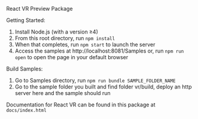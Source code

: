 React VR Preview Package

Getting Started:
  1) Install Node.js (with a version ≥4)
  2) From this root directory, run `npm install`
  3) When that completes, run `npm start` to launch the server
  4) Access the samples at http://localhost:8081/Samples
     or, run `npm run open` to open the page in your default browser

Build Samples:
  1) Go to Samples directory, run `npm run bundle SAMPLE_FOLDER_NAME`
  2) Go to the sample folder you built and find folder vr/build, deploy an http server here and the sample should run

Documentation for React VR can be found in this package at `docs/index.html`
